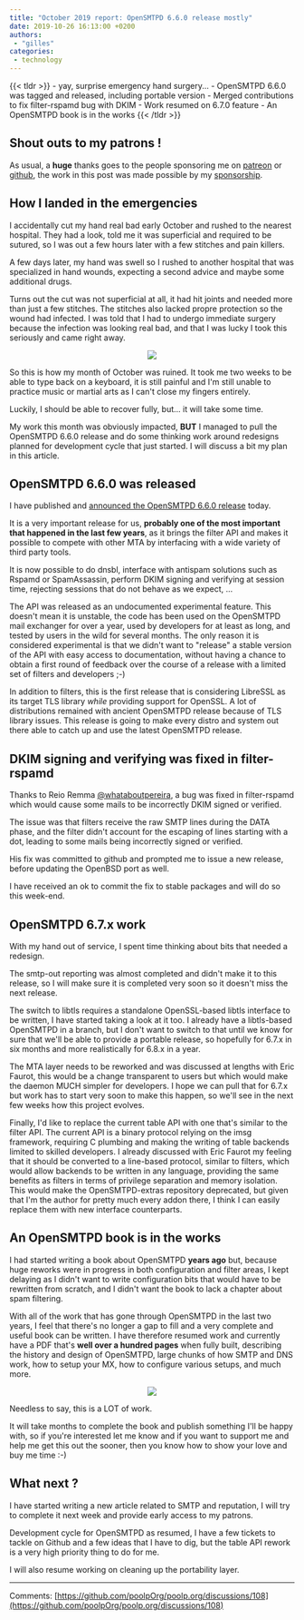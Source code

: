 ```yaml
---
title: "October 2019 report: OpenSMTPD 6.6.0 release mostly"
date: 2019-10-26 16:13:00 +0200
authors:
 - "gilles"
categories:
 - technology
---
```


{{< tldr >}}
    - yay, surprise emergency hand surgery...
    - OpenSMTPD 6.6.0 was tagged and released, including portable version
    - Merged contributions to fix filter-rspamd bug with DKIM
    - Work resumed on 6.7.0 feature
    - An OpenSMTPD book is in the works
{{< /tldr >}}

Shout outs to my patrons !
--
As usual,
a **huge** thanks goes to the people sponsoring me on [patreon](https://www.patreon.com/gilles) or [github](https://github.com/sponsors/poolpOrg), the work in this post was made possible by my [sponsorship](/sponsorship/).


How I landed in the emergencies
--
I accidentally cut my hand real bad early October and rushed to the nearest hospital.
They had a look,
told me it was superficial and required to be sutured,
so I was out a few hours later with a few stitches and pain killers.

A few days later,
my hand was swell so I rushed to another hospital that was specialized in hand wounds,
expecting a second advice and maybe some additional drugs.

Turns out the cut was not superficial at all,
it had hit joints and needed more than just a few stitches.
The stitches also lacked propre protection so the wound had infected.
I was told that I had to undergo immediate surgery because the infection was looking real bad,
and that I was lucky I took this seriously and came right away.

<center>
    <img src="/images/2019-10-26-hand.jpg">
</center>


So this is how my month of October was ruined.
It took me two weeks to be able to type back on a keyboard,
it is still painful and I'm still unable to practice music or martial arts as I can't close my fingers entirely.

Luckily,
I should be able to recover fully, but... it will take some time.

My work this month was obviously impacted,
**BUT** I managed to pull the OpenSMTPD 6.6.0 release and do some thinking work around redesigns planned for development cycle that just started.
I will discuss a bit my plan in this article.


OpenSMTPD 6.6.0 was released
--
I have published and [announced the OpenSMTPD 6.6.0 release](https://www.mail-archive.com/misc@opensmtpd.org/msg04725.html) today.

It is a very important release for us,
**probably one of the most important that happened in the last few years**,
as it brings the filter API and makes it possible to compete with other MTA by interfacing with a wide variety of third party tools.

It is now possible to do dnsbl,
interface with antispam solutions such as Rspamd or SpamAssassin,
perform DKIM signing and verifying at session time,
rejecting sessions that do not behave as we expect,
...

The API was released as an undocumented experimental feature.
This doesn't mean it is unstable,
the code has been used on the OpenSMTPD mail exchanger for over a year,
used by developers for at least as long,
and tested by users in the wild for several months.
The only reason it is considered experimental is that we didn't want to "release" a stable version of the API with easy access to documentation,
without having a chance to obtain a first round of feedback over the course of a release with a limited set of filters and developers ;-)


In addition to filters,
this is the first release that is considering LibreSSL as its target TLS library _while_ providing support for OpenSSL.
A lot of distributions remained with ancient OpenSMTPD release because of TLS library issues.
This release is going to make every distro and system out there able to catch up and use the latest OpenSMTPD release.


DKIM signing and verifying was fixed in filter-rspamd
--
Thanks to Reio Remma [@whataboutpereira](https://github.com/whataboutpereira),
a bug was fixed in filter-rspamd which would cause some mails to be incorrectly DKIM signed or verified.

The issue was that filters receive the raw SMTP lines during the DATA phase,
and the filter didn't account for the escaping of lines starting with a dot,
leading to some mails being incorrectly signed or verified.

His fix was committed to github and prompted me to issue a new release,
before updating the OpenBSD port as well.

I have received an ok to commit the fix to stable packages and will do so this week-end.


OpenSMTPD 6.7.x work
--
With my hand out of service,
I spent time thinking about bits that needed a redesign.

The smtp-out reporting was almost completed and didn't make it to this release,
so I will make sure it is completed very soon so it doesn't miss the next release.

The switch to libtls requires a standalone OpenSSL-based libtls interface to be written,
I have started taking a look at it too.
I already have a libtls-based OpenSMTPD in a branch,
but I don't want to switch to that until we know for sure that we'll be able to provide a portable release,
so hopefully for 6.7.x in six months and more realistically for 6.8.x in a year.

The MTA layer needs to be reworked and was discussed at lengths with Eric Faurot,
this would be a change transparent to users but which would make the daemon MUCH simpler for developers.
I hope we can pull that for 6.7.x but work has to start very soon to make this happen,
so we'll see in the next few weeks how this project evolves.

Finally,
I'd like to replace the current table API with one that's similar to the filter API.
The current API is a binary protocol relying on the imsg framework,
requiring C plumbing and making the writing of table backends limited to skilled developers.
I already discussed with Eric Faurot my feeling that it should be converted to a line-based protocol,
similar to filters,
which would allow backends to be written in any language,
providing the same benefits as filters in terms of privilege separation and memory isolation.
This would make the OpenSMTPD-extras repository deprecated,
but given that I'm the author for pretty much every addon there,
I think I can easily replace them with new interface counterparts.


An OpenSMTPD book is in the works
--
I had started writing a book about OpenSMTPD **years ago** but,
because huge reworks were in progress in both configuration and filter areas,
I kept delaying as I didn't want to write configuration bits that would have to be rewritten from scratch,
and I didn't want the book to lack a chapter about spam filtering.

With all of the work that has gone through OpenSMTPD in the last two years,
I feel that there's no longer a gap to fill and a very complete and useful book can be written.
I have therefore resumed work and currently have a PDF that's **well over a hundred pages** when fully built,
describing the history and design of OpenSMTPD,
large chunks of how SMTP and DNS work,
how to setup your MX,
how to configure various setups,
and much more.

<center>
    <img src="/images/2019-10-26-book.png">
</center>

Needless to say,
this is a LOT of work.

It will take months to complete the book and publish something I'll be happy with,
so if you're interested let me know and if you want to support me and help me get this out the sooner,
then you know how to show your love and buy me time :-)


What next ?
--
I have started writing a new article related to SMTP and reputation,
I will try to complete it next week and provide early access to my patrons.

Development cycle for OpenSMTPD as resumed,
I have a few tickets to tackle on Github and a few ideas that I have to dig,
but the table API rework is a very high priority thing to do for me.

I will also resume working on cleaning up the portability layer.

---- 
Comments: [https://github.com/poolpOrg/poolp.org/discussions/108](https://github.com/poolpOrg/poolp.org/discussions/108)
